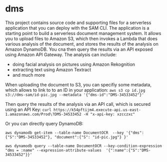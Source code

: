 # dms

This project contains source code and supporting files for a serverless application that you can deploy with the SAM CLI. The application is a starting point to build a serverless document management system. It allows you to upload files to Amazon S3, which then invokes a Lambda that does various analysis of the document, and stores the results of the analysis on Amazon DynamoDB. You cna then query the results via an API exposed using Amazon API Gateway.
The analysis can include:
- doing facial analysis on pictures using Amazon Rekognition
- extracting text using Amazon Textract
- and much more

When uploading the document to S3, you can specifiy some metadata, which allows to link to to an ID in your application:
`aws s3 cp id.jpg s3://dms-sam/id-pic.jpg --metadata '{"dms-id":"DMS-34533452"}'`

Then query the results of the analysis via an API call, which is secured using an API Key:
`curl https://k54pftijm4.execute-api.us-east-1.amazonaws.com/Prod\?DMS-34533452 -H "x-api-key: xzcczxc"`


Or you can directly query DynamoDB:

`aws dynamodb get-item --table-name DocumentOCR  --key '{"dms": {"S":"DMS-34533452"}, "document":{"S": "id-pic.jpg"} }' `

`aws dynamodb query --table-name DocumentOCR --key-condition-expression "dms = :name" --expression-attribute-values  '{":name":{"S":"DMS-34533452"}}'`

